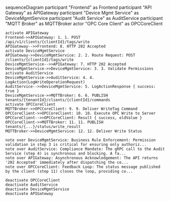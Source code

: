 sequenceDiagram
    participant "Frontend" as Frontend
    participant "API Gateway" as APIGateway
    participant "Device Mgmt Service" as DeviceMgmtService
    participant "Audit Service" as AuditService
    participant "MQTT Broker" as MQTTBroker
    actor "OPC Core Client" as OPCCoreClient

    activate APIGateway
    Frontend->>APIGateway: 1. 1. POST /api/v1/clients/{clientId}/tags/write
    APIGateway-->>Frontend: 8. HTTP 202 Accepted
    activate DeviceMgmtService
    APIGateway->>DeviceMgmtService: 2. 2. Route Request: POST /clients/{clientId}/tags/write
    DeviceMgmtService-->>APIGateway: 7. HTTP 202 Accepted
    DeviceMgmtService->>DeviceMgmtService: 3. 3. Validate Permissions
    activate AuditService
    DeviceMgmtService->>AuditService: 4. 4. LogAction(LogWriteOperationRequest)
    AuditService-->>DeviceMgmtService: 5. LogActionResponse { success: true }
    DeviceMgmtService->>MQTTBroker: 6. 6. PUBLISH tenants/{tenantId}/clients/{clientId}/commands
    activate OPCCoreClient
    MQTTBroker->>OPCCoreClient: 9. 9. Deliver WriteTag Command
    OPCCoreClient->>OPCCoreClient: 10. 10. Execute OPC Write to Server
    OPCCoreClient-->>OPCCoreClient: Result { success, oldValue }
    OPCCoreClient->>MQTTBroker: 11. 11. PUBLISH tenants/{...}/status/write_result
    MQTTBroker->>DeviceMgmtService: 12. 12. Deliver Write Status

    note over DeviceMgmtService: Business Rule Enforcement: Permission validation in step 3 is critical for ensuring only authoriz...
    note over AuditService: Compliance Mandate: The gRPC call to the Audit Service (step 4) is synchronous and blocking. A fa...
    note over APIGateway: Asynchronous Acknowledgement: The API returns '202 Accepted' immediately after dispatching the co...
    note over OPCCoreClient: Feedback Loop: The status message published by the client (step 11) closes the loop, providing co...

    deactivate OPCCoreClient
    deactivate AuditService
    deactivate DeviceMgmtService
    deactivate APIGateway
